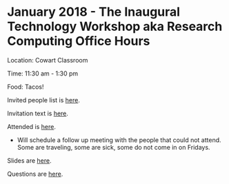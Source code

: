 # January 2018 - The Inaugural Technology Workshop aka Research Computing Office Hours

Location: Cowart Classroom

Time: 11:30 am - 1:30 pm

Food: Tacos!

Invited people list is [here](https://github.com/Pomona-ITS/hpc/blob/master/training/workshops/tech_workshop/january2018/invited.md).

Invitation text is [here]().

Attended is [here](https://github.com/Pomona-ITS/hpc/blob/master/training/workshops/tech_workshop/january2018/attended.md).

* Will schedule a follow up meeting with the people that could not attend. Some are traveling, some are sick, some do not come in on Fridays.

Slides are [here](https://prezi.com/view/L0CvQKgujc7budh0PaRM/).

Questions are [here](https://github.com/Pomona-ITS/hpc/blob/master/training/workshops/tech_workshop/january2018/questions.md).
